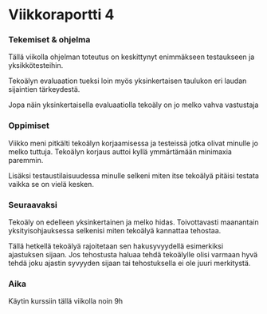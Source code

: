 # Viikkoraportti 4

### Tekemiset & ohjelma

Tällä viikolla ohjelman toteutus on keskittynyt enimmäkseen testaukseen ja yksikkötesteihin. 

Tekoälyn evaluaation tueksi loin myös yksinkertaisen taulukon eri laudan sijaintien tärkeydestä.

Jopa näin yksinkertaisella evaluaatiolla tekoäly on jo melko vahva vastustaja

### Oppimiset

Viikko meni pitkälti tekoälyn korjaamisessa ja testeissä jotka olivat minulle jo melko tuttuja. Tekoälyn korjaus auttoi kyllä ymmärtämään minimaxia paremmin.

Lisäksi testaustilaisuudessa minulle selkeni miten itse tekoälyä pitäisi testata vaikka se on vielä kesken.

### Seuraavaksi

Tekoäly on edelleen yksinkertainen ja melko hidas. Toivottavasti maanantain yksityisohjauksessa selkenisi miten tekoälyä kannattaa tehostaa.

Tällä hetkellä tekoälyä rajoitetaan sen hakusyvyydellä esimerkiksi ajastuksen sijaan. Jos tehostusta haluaa tehdä tekoälylle olisi varmaan hyvä tehdä joku ajastin syvyyden sijaan tai tehostuksella ei ole juuri merkitystä.

### Aika

Käytin kurssiin tällä viikolla noin 9h
